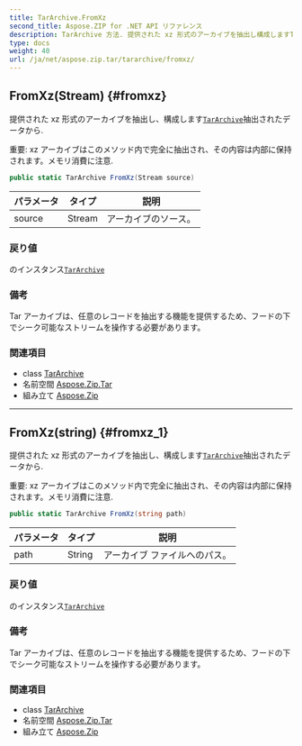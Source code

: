```yaml
---
title: TarArchive.FromXz
second_title: Aspose.ZIP for .NET API リファレンス
description: TarArchive 方法. 提供された xz 形式のアーカイブを抽出し構成しますTarArchive抽出されたデータから.
type: docs
weight: 40
url: /ja/net/aspose.zip.tar/tararchive/fromxz/
---
```

## FromXz(Stream) {#fromxz}

提供された xz 形式のアーカイブを抽出し、構成します[`TarArchive`](../)抽出されたデータから.

重要: xz アーカイブはこのメソッド内で完全に抽出され、その内容は内部に保持されます。メモリ消費に注意.

```csharp
public static TarArchive FromXz(Stream source)
```

| パラメータ | タイプ | 説明 |
| --- | --- | --- |
| source | Stream | アーカイブのソース。 |

### 戻り値

のインスタンス[`TarArchive`](../)

### 備考

Tar アーカイブは、任意のレコードを抽出する機能を提供するため、フードの下でシーク可能なストリームを操作する必要があります。

### 関連項目

* class [TarArchive](../)
* 名前空間 [Aspose.Zip.Tar](../../tararchive/)
* 組み立て [Aspose.Zip](../../../)

---

## FromXz(string) {#fromxz_1}

提供された xz 形式のアーカイブを抽出し、構成します[`TarArchive`](../)抽出されたデータから.

重要: xz アーカイブはこのメソッド内で完全に抽出され、その内容は内部に保持されます。メモリ消費に注意.

```csharp
public static TarArchive FromXz(string path)
```

| パラメータ | タイプ | 説明 |
| --- | --- | --- |
| path | String | アーカイブ ファイルへのパス。 |

### 戻り値

のインスタンス[`TarArchive`](../)

### 備考

Tar アーカイブは、任意のレコードを抽出する機能を提供するため、フードの下でシーク可能なストリームを操作する必要があります。

### 関連項目

* class [TarArchive](../)
* 名前空間 [Aspose.Zip.Tar](../../tararchive/)
* 組み立て [Aspose.Zip](../../../)


